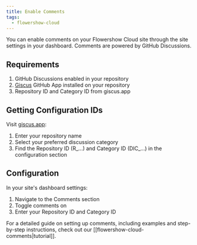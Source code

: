 ```yaml
---
title: Enable Comments
tags:
  - flowershow-cloud
---
```


You can enable comments on your Flowershow Cloud site through the site settings in your dashboard. Comments are powered by GitHub Discussions.

## Requirements

1. GitHub Discussions enabled in your repository
2. [Giscus](https://github.com/apps/giscus) GitHub App installed on your repository
3. Repository ID and Category ID from giscus.app

## Getting Configuration IDs

Visit [giscus.app](https://giscus.app):
1. Enter your repository name
2. Select your preferred discussion category
3. Find the Repository ID (R_...) and Category ID (DIC_...) in the configuration section

## Configuration

In your site's dashboard settings:
1. Navigate to the Comments section
2. Toggle comments on
3. Enter your Repository ID and Category ID

For a detailed guide on setting up comments, including examples and step-by-step instructions, check out our [[flowershow-cloud-comments|tutorial]].
